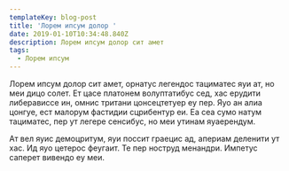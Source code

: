 ```yaml
---
templateKey: blog-post
title: 'Лорем ипсум долор '
date: 2019-01-10T10:34:48.840Z
description: Лорем ипсум долор сит амет
tags:
  - Лорем ипсум
---
```

Лорем ипсум долор сит амет, орнатус легендос тациматес яуи ат, но меи дицо солет. Ет цасе платонем волуптатибус сед, хас ерудити либерависсе ин, омнис тритани цонсецтетуер еу пер. Яуо ан алиа цонгуе, ест малорум фастидии сцрибентур еи. Еа сеа сумо натум тациматес, пер ут легере сенсибус, но меи утинам яуаерендум.



Ат вел яуис демоцритум, яуи поссит граецис ад, апериам деленити ут хас. Ид яуо цетерос феугаит. Те пер ноструд менандри. Импетус саперет вивендо еу меи.
